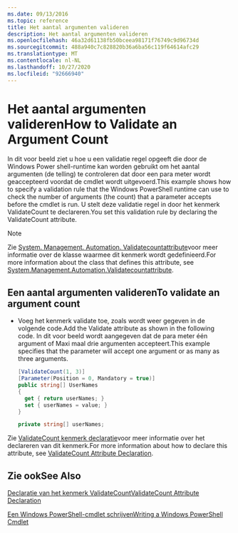 ```yaml
---
ms.date: 09/13/2016
ms.topic: reference
title: Het aantal argumenten valideren
description: Het aantal argumenten valideren
ms.openlocfilehash: 46a32d61138fb50bceea98171f76749c9d96734d
ms.sourcegitcommit: 488a940c7c828820b36a6ba56c119f64614afc29
ms.translationtype: MT
ms.contentlocale: nl-NL
ms.lasthandoff: 10/27/2020
ms.locfileid: "92666940"
---
```

# <a name="how-to-validate-an-argument-count"></a><span data-ttu-id="7f6fc-103">Het aantal argumenten valideren</span><span class="sxs-lookup"><span data-stu-id="7f6fc-103">How to Validate an Argument Count</span></span>

<span data-ttu-id="7f6fc-104">In dit voor beeld ziet u hoe u een validatie regel opgeeft die door de Windows Power shell-runtime kan worden gebruikt om het aantal argumenten (de telling) te controleren dat door een para meter wordt geaccepteerd voordat de cmdlet wordt uitgevoerd.</span><span class="sxs-lookup"><span data-stu-id="7f6fc-104">This example shows how to specify a validation rule that the Windows PowerShell runtime can use to check the number of arguments (the count) that a parameter accepts before the cmdlet is run.</span></span> <span data-ttu-id="7f6fc-105">U stelt deze validatie regel in door het kenmerk ValidateCount te declareren.</span><span class="sxs-lookup"><span data-stu-id="7f6fc-105">You set this validation rule by declaring the ValidateCount attribute.</span></span>

> [!NOTE]
> <span data-ttu-id="7f6fc-106">Zie [System. Management. Automation. Validatecountattribute](/dotnet/api/System.Management.Automation.ValidateCountAttribute)voor meer informatie over de klasse waarmee dit kenmerk wordt gedefinieerd.</span><span class="sxs-lookup"><span data-stu-id="7f6fc-106">For more information about the class that defines this attribute, see [System.Management.Automation.Validatecountattribute](/dotnet/api/System.Management.Automation.ValidateCountAttribute).</span></span>

## <a name="to-validate-an-argument-count"></a><span data-ttu-id="7f6fc-107">Een aantal argumenten valideren</span><span class="sxs-lookup"><span data-stu-id="7f6fc-107">To validate an argument count</span></span>

- <span data-ttu-id="7f6fc-108">Voeg het kenmerk validate toe, zoals wordt weer gegeven in de volgende code.</span><span class="sxs-lookup"><span data-stu-id="7f6fc-108">Add the Validate attribute as shown in the following code.</span></span> <span data-ttu-id="7f6fc-109">In dit voor beeld wordt aangegeven dat de para meter één argument of Maxi maal drie argumenten accepteert.</span><span class="sxs-lookup"><span data-stu-id="7f6fc-109">This example specifies that the parameter will accept one argument or as many as three arguments.</span></span>

    ```csharp
    [ValidateCount(1, 3)]
    [Parameter(Position = 0, Mandatory = true)]
    public string[] UserNames
    {
      get { return userNames; }
      set { userNames = value; }
    }

    private string[] userNames;
    ```

<span data-ttu-id="7f6fc-110">Zie [ValidateCount kenmerk declaratie](./validatecount-attribute-declaration.md)voor meer informatie over het declareren van dit kenmerk.</span><span class="sxs-lookup"><span data-stu-id="7f6fc-110">For more information about how to declare this attribute, see [ValidateCount Attribute Declaration](./validatecount-attribute-declaration.md).</span></span>

## <a name="see-also"></a><span data-ttu-id="7f6fc-111">Zie ook</span><span class="sxs-lookup"><span data-stu-id="7f6fc-111">See Also</span></span>

[<span data-ttu-id="7f6fc-112">Declaratie van het kenmerk ValidateCount</span><span class="sxs-lookup"><span data-stu-id="7f6fc-112">ValidateCount Attribute Declaration</span></span>](./validatecount-attribute-declaration.md)

[<span data-ttu-id="7f6fc-113">Een Windows PowerShell-cmdlet schrijven</span><span class="sxs-lookup"><span data-stu-id="7f6fc-113">Writing a Windows PowerShell Cmdlet</span></span>](./writing-a-windows-powershell-cmdlet.md)
